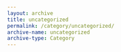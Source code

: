 ```yaml
---
layout: archive
title: uncategorized
permalink: /category/uncategorized/
archive-name: uncategorized
archive-type: Category
---
```

